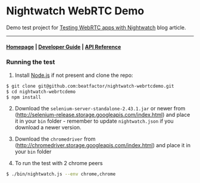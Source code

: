 # Nightwatch WebRTC Demo

Demo test project for [Testing WebRTC apps with Nightwatch](http://nightwatchjs.org/blog/testing-webrtc-apps-with-nightwatch/) blog article.

***

#### [Homepage](http://nightwatchjs.org) | [Developer Guide](http://nightwatchjs.org/guide) | [API Reference](http://nightwatchjs.org/api)

### Running the test

1) Install [Node.js](http://nodejs.org) if not present and clone the repo:
```sh
$ git clone git@github.com:beatfactor/nightwatch-webrtcdemo.git
$ cd nightwatch-webrtcdemo
$ npm install
```

2) Download the `selenium-server-standalone-2.43.1.jar` or newer from (http://selenium-release.storage.googleapis.com/index.html) and place it in your `bin` folder - remember to update `nightwatch.json` if you download a newer version.

3) Download the `chromedriver` from (http://chromedriver.storage.googleapis.com/index.html) and place it in your `bin` folder

4) To run the test with 2 chrome peers
```sh
$ ./bin/nightwatch.js --env chrome,chrome
```
